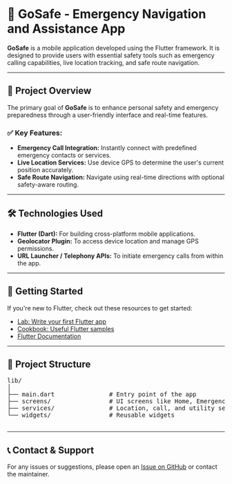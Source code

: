 <!DOCTYPE html>
<html>
<head>
<!--   <title>GoSafe - Emergency Navigation and Assistance App</title> -->
</head>
<body>

  <h1>🚨 GoSafe - Emergency Navigation and Assistance App</h1>

  <p>
    <strong>GoSafe</strong> is a mobile application developed using the Flutter framework.
    It is designed to provide users with essential safety tools such as emergency calling capabilities,
    live location tracking, and safe route navigation.
  </p>

  <hr>

  <h2>📱 Project Overview</h2>

  <p>
    The primary goal of <strong>GoSafe</strong> is to enhance personal safety and emergency preparedness through a user-friendly interface and real-time features.
  </p>

  <h3>✅ Key Features:</h3>
  <ul>
    <li><strong>Emergency Call Integration:</strong> Instantly connect with predefined emergency contacts or services.</li>
    <li><strong>Live Location Services:</strong> Use device GPS to determine the user's current position accurately.</li>
    <li><strong>Safe Route Navigation:</strong> Navigate using real-time directions with optional safety-aware routing.</li>
  </ul>

  <hr>

  <h2>🛠️ Technologies Used</h2>
  <ul>
    <li><strong>Flutter (Dart):</strong> For building cross-platform mobile applications.</li>
    <li><strong>Geolocator Plugin:</strong> To access device location and manage GPS permissions.</li>
    <li><strong>URL Launcher / Telephony APIs:</strong> To initiate emergency calls from within the app.</li>
  </ul>

  <hr>

  <h2>🚀 Getting Started</h2>

  <p>If you're new to Flutter, check out these resources to get started:</p>

  <ul>
    <li><a href="https://docs.flutter.dev/get-started/codelab" target="_blank">Lab: Write your first Flutter app</a></li>
    <li><a href="https://docs.flutter.dev/cookbook" target="_blank">Cookbook: Useful Flutter samples</a></li>
    <li><a href="https://docs.flutter.dev/" target="_blank">Flutter Documentation</a></li>
  </ul>

  <hr>

  <h2>📂 Project Structure</h2>
  <pre>
lib/
│
├── main.dart               # Entry point of the app
├── screens/                # UI screens like Home, Emergency, Map, etc.
├── services/               # Location, call, and utility services
└── widgets/                # Reusable widgets
  </pre>

  <hr>

  <h2>📞 Contact & Support</h2>

  <p>
    For any issues or suggestions, please open an <a href="https://github.com/yourusername/gosafe/issues" target="_blank">Issue on GitHub</a> or contact the maintainer.
  </p>

</body>
</html>
